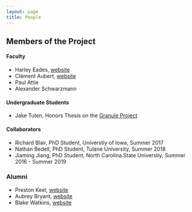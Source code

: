 ```yaml
---
layout: page
title: People
---
```


Members of the Project
----------------------

#### Faculty

- Harley Eades, [website](http://metatheorem.org/)
- Clément Aubert, [website](http://spots.augusta.edu/caubert/)
- Paul Attie
- Alexander Schwarzmann

#### Undergraduate Students

- Jake Tuten, Honors Thesis on the [Granule Project](https://granule-project.github.io/)

#### Collaborators

- Richard Blair, PhD Student, Universtiy of Iowa, Summer 2017
- Nathan Bedell, PhD Student, Tulane University, Summer 2018
- Jiaming Jiang, PhD Student, North Carolina State Universtiy, Summer 2016 - Summer 2019

### Alumni

- Preston Keel, [website](https://github.com/pkeel)
- Aubrey Bryant, [website](https://github.com/aubbryant)
- Blake Watkins, [website](https://github.com/blakewatkins)